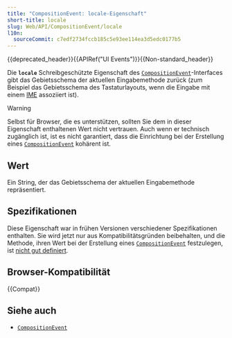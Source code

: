 ```yaml
---
title: "CompositionEvent: locale-Eigenschaft"
short-title: locale
slug: Web/API/CompositionEvent/locale
l10n:
  sourceCommit: c7edf2734fccb185c5e93ee114ea3d5edc0177b5
---
```


{{deprecated_header}}{{APIRef("UI Events")}}{{Non-standard_header}}

Die **`locale`** Schreibgeschützte Eigenschaft des
[`CompositionEvent`](/de/docs/Web/API/CompositionEvent)-Interfaces gibt das Gebietsschema der aktuellen Eingabemethode zurück (zum Beispiel das Gebietsschema des Tastaturlayouts, wenn die Eingabe mit einem [IME](/de/docs/Glossary/IME) assoziiert ist).

> [!WARNING]
> Selbst für Browser, die es unterstützen, sollten Sie dem in dieser Eigenschaft enthaltenen Wert nicht vertrauen.
> Auch wenn er technisch zugänglich ist, ist es nicht garantiert, dass die Einrichtung bei der Erstellung eines [`CompositionEvent`](/de/docs/Web/API/CompositionEvent)
> kohärent ist.

## Wert

Ein String, der das Gebietsschema der aktuellen Eingabemethode repräsentiert.

## Spezifikationen

Diese Eigenschaft war in frühen Versionen verschiedener Spezifikationen enthalten. Sie wird jetzt nur aus Kompatibilitätsgründen beibehalten, und die Methode, ihren Wert bei der Erstellung eines [`CompositionEvent`](/de/docs/Web/API/CompositionEvent) festzulegen, ist [nicht gut definiert](https://github.com/w3c/uievents/issues/48).

## Browser-Kompatibilität

{{Compat}}

## Siehe auch

- [`CompositionEvent`](/de/docs/Web/API/CompositionEvent)
